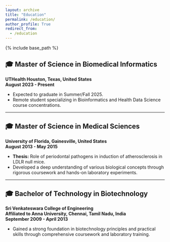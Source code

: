 ```yaml
---
layout: archive
title: "Education"
permalink: /education/
author_profile: True
redirect_from:
  - /education
---
```


{% include base_path %}

## 🎓 Master of Science in Biomedical Informatics  
**UTHealth Houston, Texas, United States**  
**August 2023 - Present**  

- Expected to graduate in Summer/Fall 2025.  
- Remote student specializing in Bioinformatics and Health Data Science course concentrations.  

---

## 🎓 Master of Science in Medical Sciences  
**University of Florida, Gainesville, United States**  
**August 2013 - May 2015**  

- **Thesis:** Role of periodontal pathogens in induction of atherosclerosis in LDLR null mice.  
- Developed a deep understanding of various biological concepts through rigorous coursework and hands-on laboratory experiments.  

---

## 🎓 Bachelor of Technology in Biotechnology  
**Sri Venkateswara College of Engineering**  
**Affiliated to Anna University, Chennai, Tamil Nadu, India**  
**September 2009 - April 2013**  

- Gained a strong foundation in biotechnology principles and practical skills through comprehensive coursework and laboratory training.
